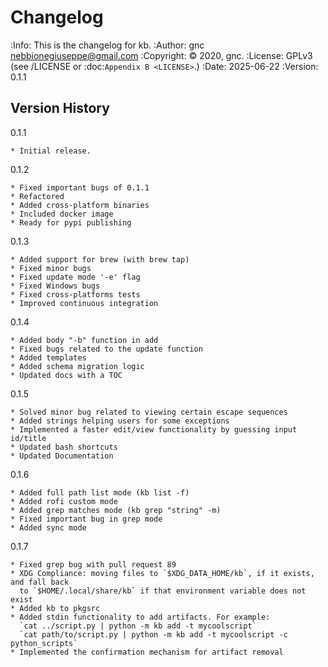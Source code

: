 # Changelog
:Info: This is the changelog for kb.
:Author: gnc <nebbionegiuseppe@gmail.com>
:Copyright: © 2020, gnc.
:License: GPLv3 (see /LICENSE or :doc:`Appendix B <LICENSE>`.)
:Date: 2025-06-22
:Version: 0.1.1

## Version History

0.1.1 

    * Initial release.

0.1.2

    * Fixed important bugs of 0.1.1
    * Refactored
    * Added cross-platform binaries
    * Included docker image
    * Ready for pypi publishing

0.1.3

    * Added support for brew (with brew tap)
    * Fixed minor bugs
    * Fixed update mode '-e' flag
    * Fixed Windows bugs
    * Fixed cross-platforms tests
    * Improved continuous integration

0.1.4

    * Added body "-b" function in add
    * Fixed bugs related to the update function
    * Added templates
    * Added schema migration logic
    * Updated docs with a TOC

0.1.5

    * Solved minor bug related to viewing certain escape sequences
    * Added strings helping users for some exceptions
    * Implemented a faster edit/view functionality by guessing input id/title
    * Updated bash shortcuts
    * Updated Documentation

0.1.6

    * Added full path list mode (kb list -f)
    * Added rofi custom mode
    * Added grep matches mode (kb grep "string" -m)
    * Fixed important bug in grep mode
    * Added sync mode

0.1.7

    * Fixed grep bug with pull request 89
    * XDG Compliance: moving files to `$XDG_DATA_HOME/kb`, if it exists, and fall back 
      to `$HOME/.local/share/kb` if that environment variable does not exist
    * Added kb to pkgsrc
    * Added stdin functionality to add artifacts. For example:
      `cat ../script.py | python -m kb add -t mycoolscript`
      `cat path/to/script.py | python -m kb add -t mycoolscript -c python_scripts`
    * Implemented the confirmation mechanism for artifact removal
